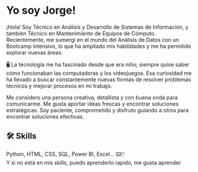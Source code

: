 # Yo soy Jorge!
¡Hola! Soy Técnico en Análisis y Desarrollo de Sistemas de Información, y también Técnico en Mantenimiento de Equipos de Cómputo. Recientemente, me sumergí en el mundo del Análisis de Datos con un Bootcamp intensivo, lo que ha ampliado mis habilidades y me ha permitido explorar nuevas áreas.

🖥️
La tecnología me ha fascinado desde que era niño; siempre quise saber cómo funcionaban las computadoras y los videojuegos. Esa curiosidad me ha llevado a buscar constantemente nuevas formas de resolver problemas técnicos y mejorar procesos en mi trabajo.

Me considero una persona creativa, detallista y con buena onda para comunicarme. Me gusta aportar ideas frescas y encontrar soluciones estratégicas. Soy paciente, comprometido y disfruto guiando a otros para encontrar soluciones efectivas.






## 🛠 Skills

Python, HTML, CSS, SQL, Power BI, Excel...  ⌨️🖱️  
Y si no está en mis skills, puedo aprenderlo rapido, me gusta aprender 
 
